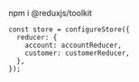 
npm i @reduxjs/toolkit

```
const store = configureStore({
  reducer: {
    account: accountReducer,
    customer: customerReducer,
  },
});
```